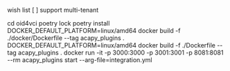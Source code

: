 wish list
[ ] support multi-tenant 

cd oid4vci
poetry lock
poetry install
DOCKER_DEFAULT_PLATFORM=linux/amd64 docker build -f ./docker/Dockerfile --tag acapy_plugins .
DOCKER_DEFAULT_PLATFORM=linux/amd64 docker build -f ./Dockerfile --tag acapy_plugins .
docker run -it -p 3000:3000 -p 3001:3001 -p 8081:8081 --rm acapy_plugins start --arg-file=integration.yml